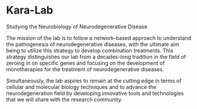 # Kara-Lab

Studying the Neurobiology of Neurodegenerative Disease

The mission of the lab is to follow a network-based approach to understand the pathogenesis of neurodegenerative diseases, with the ultimate aim being to utilize this strategy to develop combination treatments. This strategy distinguishes our lab from a decades-long tradition in the field of zeroing in on specific genes and focusing on the development of monotherapies for the treatment of neurodegenerative diseases. 

Simultaneously, the lab aspires to remain at the cutting edge in terms of cellular and molecular biology techniques and to advance the neurodegeneration field by developing innovative tools and technologies that we will share with the research community.
